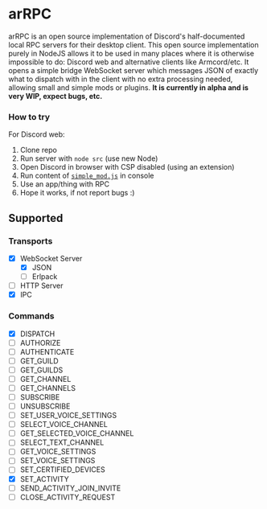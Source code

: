 # arRPC
arRPC is an open source implementation of Discord's half-documented local RPC servers for their desktop client. This open source implementation purely in NodeJS allows it to be used in many places where it is otherwise impossible to do: Discord web and alternative clients like Armcord/etc. It opens a simple bridge WebSocket server which messages JSON of exactly what to dispatch with in the client with no extra processing needed, allowing small and simple mods or plugins. **It is currently in alpha and is very WIP, expect bugs, etc.**

### How to try

For Discord web:
1. Clone repo
2. Run server with `node src` (use new Node)
2. Open Discord in browser with CSP disabled (using an extension)
3. Run content of [`simple_mod.js`](simple_mod.js) in console
4. Use an app/thing with RPC
5. Hope it works, if not report bugs :)

## Supported

### Transports
- [X] WebSocket Server
  - [X] JSON
  - [ ] Erlpack
- [ ] HTTP Server
- [X] IPC

### Commands
- [X] DISPATCH
- [ ] AUTHORIZE
- [ ] AUTHENTICATE
- [ ] GET_GUILD
- [ ] GET_GUILDS
- [ ] GET_CHANNEL
- [ ] GET_CHANNELS
- [ ] SUBSCRIBE
- [ ] UNSUBSCRIBE
- [ ] SET_USER_VOICE_SETTINGS
- [ ] SELECT_VOICE_CHANNEL
- [ ] GET_SELECTED_VOICE_CHANNEL
- [ ] SELECT_TEXT_CHANNEL
- [ ] GET_VOICE_SETTINGS
- [ ] SET_VOICE_SETTINGS
- [ ] SET_CERTIFIED_DEVICES
- [X] SET_ACTIVITY
- [ ] SEND_ACTIVITY_JOIN_INVITE
- [ ] CLOSE_ACTIVITY_REQUEST